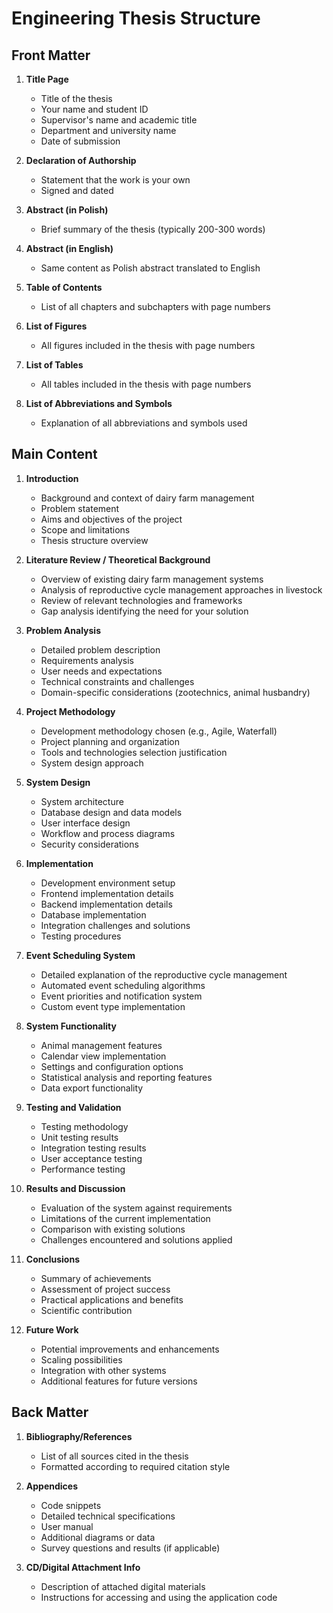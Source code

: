 # Engineering Thesis Structure

## Front Matter
1. **Title Page**
   - Title of the thesis
   - Your name and student ID
   - Supervisor's name and academic title
   - Department and university name
   - Date of submission

2. **Declaration of Authorship**
   - Statement that the work is your own
   - Signed and dated

3. **Abstract (in Polish)**
   - Brief summary of the thesis (typically 200-300 words)

4. **Abstract (in English)**
   - Same content as Polish abstract translated to English

5. **Table of Contents**
   - List of all chapters and subchapters with page numbers

6. **List of Figures**
   - All figures included in the thesis with page numbers

7. **List of Tables**
   - All tables included in the thesis with page numbers

8. **List of Abbreviations and Symbols**
   - Explanation of all abbreviations and symbols used

## Main Content

1. **Introduction**
   - Background and context of dairy farm management
   - Problem statement
   - Aims and objectives of the project
   - Scope and limitations
   - Thesis structure overview

2. **Literature Review / Theoretical Background**
   - Overview of existing dairy farm management systems
   - Analysis of reproductive cycle management approaches in livestock
   - Review of relevant technologies and frameworks
   - Gap analysis identifying the need for your solution

3. **Problem Analysis**
   - Detailed problem description
   - Requirements analysis
   - User needs and expectations
   - Technical constraints and challenges
   - Domain-specific considerations (zootechnics, animal husbandry)

4. **Project Methodology**
   - Development methodology chosen (e.g., Agile, Waterfall)
   - Project planning and organization
   - Tools and technologies selection justification
   - System design approach

5. **System Design**
   - System architecture
   - Database design and data models
   - User interface design
   - Workflow and process diagrams
   - Security considerations

6. **Implementation**
   - Development environment setup
   - Frontend implementation details
   - Backend implementation details
   - Database implementation
   - Integration challenges and solutions
   - Testing procedures

7. **Event Scheduling System**
   - Detailed explanation of the reproductive cycle management
   - Automated event scheduling algorithms
   - Event priorities and notification system
   - Custom event type implementation

8. **System Functionality**
   - Animal management features
   - Calendar view implementation
   - Settings and configuration options
   - Statistical analysis and reporting features
   - Data export functionality

9. **Testing and Validation**
   - Testing methodology
   - Unit testing results
   - Integration testing results
   - User acceptance testing
   - Performance testing

10. **Results and Discussion**
    - Evaluation of the system against requirements
    - Limitations of the current implementation
    - Comparison with existing solutions
    - Challenges encountered and solutions applied

11. **Conclusions**
    - Summary of achievements
    - Assessment of project success
    - Practical applications and benefits
    - Scientific contribution

12. **Future Work**
    - Potential improvements and enhancements
    - Scaling possibilities
    - Integration with other systems
    - Additional features for future versions

## Back Matter

1. **Bibliography/References**
   - List of all sources cited in the thesis
   - Formatted according to required citation style

2. **Appendices**
   - Code snippets
   - Detailed technical specifications
   - User manual
   - Additional diagrams or data
   - Survey questions and results (if applicable)

3. **CD/Digital Attachment Info**
   - Description of attached digital materials
   - Instructions for accessing and using the application code
